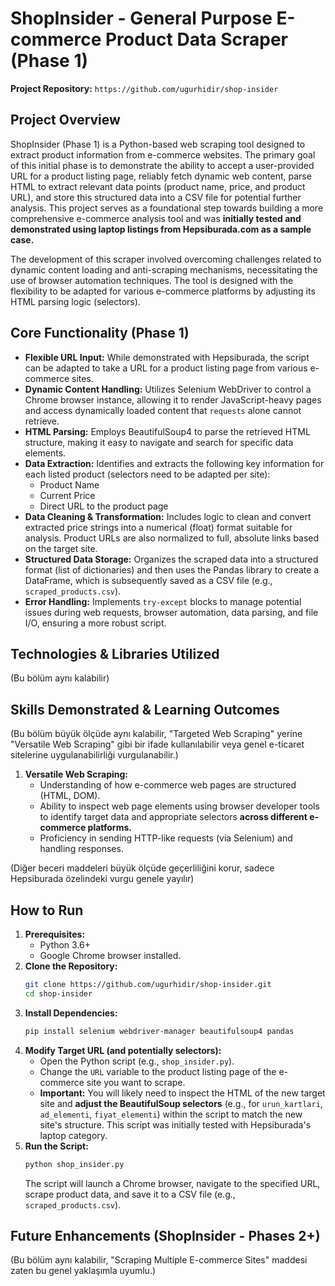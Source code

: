 # ShopInsider - General Purpose E-commerce Product Data Scraper (Phase 1)

**Project Repository:** `https://github.com/ugurhidir/shop-insider`

## Project Overview

ShopInsider (Phase 1) is a Python-based web scraping tool designed to extract product information from e-commerce websites. The primary goal of this initial phase is to demonstrate the ability to accept a user-provided URL for a product listing page, reliably fetch dynamic web content, parse HTML to extract relevant data points (product name, price, and product URL), and store this structured data into a CSV file for potential further analysis. This project serves as a foundational step towards building a more comprehensive e-commerce analysis tool and was **initially tested and demonstrated using laptop listings from Hepsiburada.com as a sample case.**

The development of this scraper involved overcoming challenges related to dynamic content loading and anti-scraping mechanisms, necessitating the use of browser automation techniques. The tool is designed with the flexibility to be adapted for various e-commerce platforms by adjusting its HTML parsing logic (selectors).

## Core Functionality (Phase 1)

*   **Flexible URL Input:** While demonstrated with Hepsiburada, the script can be adapted to take a URL for a product listing page from various e-commerce sites.
*   **Dynamic Content Handling:** Utilizes Selenium WebDriver to control a Chrome browser instance, allowing it to render JavaScript-heavy pages and access dynamically loaded content that `requests` alone cannot retrieve.
*   **HTML Parsing:** Employs BeautifulSoup4 to parse the retrieved HTML structure, making it easy to navigate and search for specific data elements.
*   **Data Extraction:** Identifies and extracts the following key information for each listed product (selectors need to be adapted per site):
    *   Product Name
    *   Current Price
    *   Direct URL to the product page
*   **Data Cleaning & Transformation:** Includes logic to clean and convert extracted price strings into a numerical (float) format suitable for analysis. Product URLs are also normalized to full, absolute links based on the target site.
*   **Structured Data Storage:** Organizes the scraped data into a structured format (list of dictionaries) and then uses the Pandas library to create a DataFrame, which is subsequently saved as a CSV file (e.g., `scraped_products.csv`).
*   **Error Handling:** Implements `try-except` blocks to manage potential issues during web requests, browser automation, data parsing, and file I/O, ensuring a more robust script.

## Technologies & Libraries Utilized
(Bu bölüm aynı kalabilir)

## Skills Demonstrated & Learning Outcomes
(Bu bölüm büyük ölçüde aynı kalabilir, "Targeted Web Scraping" yerine "Versatile Web Scraping" gibi bir ifade kullanılabilir veya genel e-ticaret sitelerine uygulanabilirliği vurgulanabilir.)

1.  **Versatile Web Scraping:**
    *   Understanding of how e-commerce web pages are structured (HTML, DOM).
    *   Ability to inspect web page elements using browser developer tools to identify target data and appropriate selectors **across different e-commerce platforms.**
    *   Proficiency in sending HTTP-like requests (via Selenium) and handling responses.

(Diğer beceri maddeleri büyük ölçüde geçerliliğini korur, sadece Hepsiburada özelindeki vurgu genele yayılır)

## How to Run

1.  **Prerequisites:**
    *   Python 3.6+
    *   Google Chrome browser installed.
2.  **Clone the Repository:**
    ```bash
    git clone https://github.com/ugurhidir/shop-insider.git
    cd shop-insider
    ```
3.  **Install Dependencies:**
    ```bash
    pip install selenium webdriver-manager beautifulsoup4 pandas
    ```
4.  **Modify Target URL (and potentially selectors):**
    *   Open the Python script (e.g., `shop_insider.py`).
    *   Change the `URL` variable to the product listing page of the e-commerce site you want to scrape.
    *   **Important:** You will likely need to inspect the HTML of the new target site and **adjust the BeautifulSoup selectors** (e.g., for `urun_kartlari`, `ad_elementi`, `fiyat_elementi`) within the script to match the new site's structure. This script was initially tested with Hepsiburada's laptop category.
5.  **Run the Script:**
    ```bash
    python shop_insider.py
    ```
    The script will launch a Chrome browser, navigate to the specified URL, scrape product data, and save it to a CSV file (e.g., `scraped_products.csv`).

## Future Enhancements (ShopInsider - Phases 2+)
(Bu bölüm aynı kalabilir, "Scraping Multiple E-commerce Sites" maddesi zaten bu genel yaklaşımla uyumlu.)